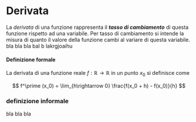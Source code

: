 # Derivata

La *derivata* di una funzione rappresenta il _**tasso di cambiamento**_ di questa funzione rispetto ad una variabile.
Per tasso di cambiamento si intende la misura di quanto il valore della funzione cambi al variare di questa variabile.
bla bla bla 
bal b lakrgjoaihu 

#### Definizione formale

La derivata di una funzione reale $f:\mathbb{R}\rightarrow\mathbb{R}$ in un punto $x_0$ si definisce come

$$ f^\prime (x_0) = \lim_{h\rightarrow 0} \frac{f(x_0 + h) - f(x_0)}{h} $$

### definizione informale 

bla bla bla 